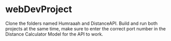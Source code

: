 # webDevProject

Clone the folders named Humraaah and DistanceAPI. Build and run both projects at the same time, make sure to enter the correct port number in the Distance Calculator Model for the API to work.
